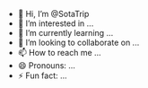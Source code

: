 - 👋 Hi, I’m @SotaTrip
- 👀 I’m interested in ...
- 🌱 I’m currently learning ...
- 💞️ I’m looking to collaborate on ...
- 📫 How to reach me ...
- 😄 Pronouns: ...
- ⚡ Fun fact: ...

<!---
SotaTrip/SotaTrip is a ✨ special ✨ repository because its `README.md` (this file) appears on your GitHub profile.
You can click the Preview link to take a look at your changes.
--->
